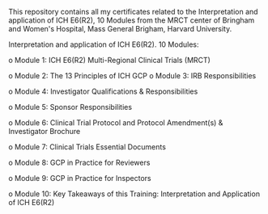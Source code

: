 This repository contains all my certificates related to the Interpretation and application of ICH E6(R2), 10 Modules from the MRCT center of Bringham and Women's Hospital, 
Mass General Brigham, 
Harvard University.

Interpretation and application of ICH E6(R2). 10 Modules:

o Module 1: ICH E6(R2) Multi-Regional Clinical Trials (MRCT) 

o Module 2: The 13 Principles of ICH GCP o Module 3: IRB Responsibilities 

o Module 4: Investigator Qualifications & Responsibilities 

o Module 5: Sponsor Responsibilities 

o Module 6: Clinical Trial Protocol and Protocol Amendment(s) & Investigator Brochure 

o Module 7: Clinical Trials Essential Documents 

o Module 8: GCP in Practice for Reviewers 

o Module 9: GCP in Practice for Inspectors 

o Module 10: Key Takeaways of this Training: Interpretation and Application of ICH E6(R2)
